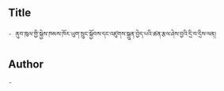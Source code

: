 ## Title
	- ནུབ་ཁུལ་གྱི་སྐྱེས་ཁམས་ཁོར་ཡུག་སྲུང་སྐྱོབས་དང་འཛུགས་སྐྲུན་བྱེད་པའི་ཚན་རྩལ་ཤེས་བྱའི་དྲི་བ་དྲིས་ལན།

## Author
	- 

